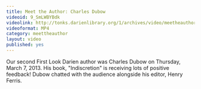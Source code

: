 ```yaml
---
title: Meet the Author: Charles Dubow
videoid: 9_SmLWBYBdk
videolink: http://tonks.darienlibrary.org/1/archives/video/meetheauthor/20130307_charles_dubow.m4v
videoformat: MP4
category: meettheauthor
layout: video
published: yes
---
```


Our second First Look Darien author was Charles Dubow on Thursday, March 7, 2013. His book, "Indiscretion" is receiving lots of positive feedback! Dubow chatted with the audience alongside his editor, Henry Ferris. 